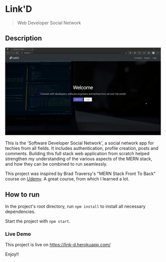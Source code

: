 # Link'D

> Web Developer Social Network

## Description

![Link'D Demo Image](/client/public/project-4_1.gif "Link'D Demo")

This is the 'Software Developer Social Network', a social network app for techies from all fields.
It includes authentication, profile creation, posts and comments.
Building this full stack web application from scratch helped strengthen my understanding of the various aspects of the MERN stack, and how they can be combined to run seamlessly.

This project was inspired by Brad Traversy's "MERN Stack Front To Back" course on [Udemy](https://www.udemy.com/mern-stack-front-to-back/?couponCode=TRAVERSYMEDIA).
A great course, from which I learned a lot.

## How to run

In the project's root directory, run `npm install` to install all necessary dependencies.

Start the project with `npm start`.

### Live Demo

This project is live on https://link-d.herokuapp.com/

Enjoy!!
